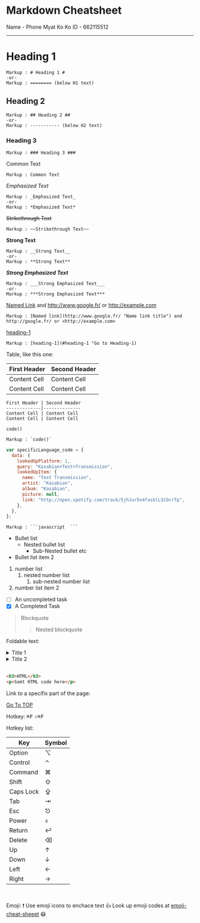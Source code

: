 # Markdown Cheatsheet<a name="TOP"></a>

Name - Phone Myat Ko Ko
ID - 662115512

---

# Heading 1

    Markup : # Heading 1 #
    -or-
    Markup : ======== (below H1 text)

## Heading 2

    Markup : ## Heading 2 ##
    -or-
    Markup : ----------- (below H2 text)

### Heading 3

    Markup : ### Heading 3 ###

Common Text

    Markup : Common Text

_Emphasized Text_

    Markup : _Emphasized Text_
    -or-
    Markup : *Emphasized Text*

~~Strikethrough Text~~

    Markup : ~~Strikethrough Text~~

**Strong Text**

    Markup : __Strong Text__
    -or-
    Markup : **Strong Text**

**_Strong Emphasized Text_**

    Markup : ___Strong Emphasized Text___
    -or-
    Markup : ***Strong Emphasized Text***

[Named Link](http://www.google.fr/ "Named link title") and http://www.google.fr/ or <http://example.com>

    Markup : [Named link](http://www.google.fr/ "Name link title") and http://google.fr/ or <http://example.com>

[heading-1](#heading-1 "Go to Heading-1")

    Markup : [heading-1](#heading-1 "Go to Heading-1)

Table, like this one:

| First Header | Second Header |
| ------------ | ------------- |
| Content Cell | Content Cell  |
| Content Cell | Content Cell  |

```
First Header | Second Header
-------------|--------------
Content Cell | Content Cell
Content Cell | Content Cell
```

`code()`

    Markup : `code()`

```javascript
var specificLanguage_code = {
  data: {
    lookedUpPlatform: 1,
    query: "Kasabian+Test+Transmission",
    lookedUpItem: {
      name: "Test Transmission",
      artist: "Kasabian",
      album: "Kasabian",
      picture: null,
      link: "http://open.spotify.com/track/5jhJur5n4fasblLSCOcrTp",
    },
  },
};
```

    Markup : ```javascript  ```

- Bullet list
  - Nested bullet list
    - Sub-Nested bullet etc
- Bullet list item 2

1. number list
   1. nested number list
      1. sub-nested number list
2. number list item 2

- [ ] An uncompleted task
- [x] A Completed Task

> Blockquote
>
> > Nested blockquote

Foldable text:

<details>
    <summary>Title 1</summary>
    <p> Content 1 Content 1 Content 1 Coontent 1 Content 1 </p>
</details>
<details>
    <summary>Title 2</summary>
    <p> Content 2 Content 2 Content 2 Content 2 Content 2 </p>
</details>

<br>

```html
<h3>HTML</h3>
<p>Somt HTML code here</p>
```

Link to a specifix part of the page:

[Go To TOP](#TOP)

Hotkey:
<kbd> &#8984;F</kbd>
<kbd> &#8679;&#8984;F </kbd>

Hotkey list:

| Key       | Symbol |
| --------- | ------ |
| Option    | ⌥      |
| Control   | ⌃      |
| Command   | ⌘      |
| Shift     | ⇧      |
| Caps Lock | ⇪      |
| Tab       | ⇥      |
| Esc       | ⎋      |
| Power     | ⌽      |
| Return    | ↩      |
| Delete    | ⌫      |
| Up        | ↑      |
| Down      | ↓      |
| Left      | ←      |
| Right     | →      |

<br>

Emoji:
:exclamation: Use emoji icons to enchace text :+1: Look up emoji codes at
[emoji-cheat-sheeet](http://emoji-cheat-sheet.com/)
:mask:
